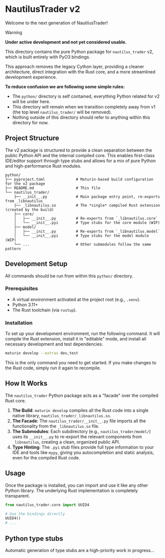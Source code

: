 # NautilusTrader v2

Welcome to the next generation of NautilusTrader!

> [!WARNING]
>
> **Under active development and not yet considered usable.**

This directory contains the pure Python package for `nautilus_trader` v2, which is built entirely
with PyO3 bindings.

This approach removes the legacy Cython layer, providing a cleaner architecture, direct integration
with the Rust core, and a more streamlined development experience.

**To reduce confusion we are following some simple rules:**

- The `python/` directory is self contained, everything Python related for v2 will be under here.
- This directory will remain when we transition completely away from v1 (the top level `nautilus_trader/` will be removed).
- Nothing outside of this directory should refer to anything within this directory for now.

## Project Structure

The v2 package is structured to provide a clean separation between the public Python API and the internal compiled core.
This enables first-class IDE/editor support through type stubs and allows for a mix of pure Python and high-performance Rust modules.

```
python/
├── pyproject.toml              # Maturin-based build configuration for the v2 package
├── README.md                   # This file
└── nautilus_trader/
    ├── __init__.py             # Main package entry point, re-exports from _libnautilus
    ├── _libnautilus.so         # The *single* compiled Rust extension (created by the build)
    ├── core/
    │   ├── __init__.py         # Re-exports from `_libnautilus.core`
    │   └── __init__.pyi        # Type stubs for the core module (WIP)
    ├── model/
    │   ├── __init__.py         # Re-exports from `_libnautilus.model`
    │   └── __init__.pyi        # Type stubs for the model module (WIP)
    └── ...                     # Other submodules follow the same pattern
```

## Development Setup

All commands should be run from within this `python/` directory.

### Prerequisites

- A virtual environment activated at the project root (e.g., `.venv`).
- Python 3.11+
- The Rust toolchain (via `rustup`).

### Installation

To set up your development environment, run the following command. It will compile the Rust extension, install it in "editable" mode, and install all necessary development and test dependencies.

```bash
maturin develop --extras dev,test
```

This is the only command you need to get started. If you make changes to the Rust code, simply run it again to recompile.

## How It Works

The `nautilus_trader` Python package acts as a "facade" over the compiled Rust core.

1.  **The Build**: `maturin develop` compiles all the Rust code into a single native library, `nautilus_trader/_libnautilus.so`.
2.  **The Facade**: The `nautilus_trader/__init__.py` file imports all the functionality from the `_libnautilus.so` file.
3.  **The Submodules**: Each subdirectory (e.g., `nautilus_trader/model/`) uses its `__init__.py` to re-export the relevant components from `_libnautilus`, creating a clean, organized public API.
4.  **Type Hinting**: The `.pyi` stub files provide full type information to your IDE and tools like `mypy`, giving you autocompletion and static analysis, even for the compiled Rust code.

## Usage

Once the package is installed, you can import and use it like any other Python library. The underlying Rust implementation is completely transparent.

```python
from nautilus_trader.core import UUID4

# Use the bindings directly
UUID4()
# ...
```

## Python type stubs

Automatic generation of type stubs are a high-priority work in progress...

